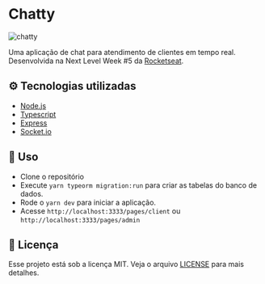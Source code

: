 # Chatty

![chatty](https://drive.google.com/uc?export=view&id=1bus5-hGorrRjPGrIMvmheV0iGClzXsIJ)

Uma aplicação de chat para atendimento de clientes em tempo real. Desenvolvida na Next Level Week #5 da [Rocketseat](https://rocketseat.com.br/).

## ⚙️ Tecnologias utilizadas

- [Node.js](https://nodejs.org/en/)
- [Typescript](https://www.typescriptlang.org/)
- [Express](https://expressjs.com/pt-br/)
- [Socket.io](https://socket.io/)

## 🚀 Uso

- Clone o repositório
- Execute `yarn typeorm migration:run` para criar as tabelas do banco de dados.
- Rode o `yarn dev` para iniciar a aplicação.
- Acesse `http://localhost:3333/pages/client` ou `http://localhost:3333/pages/admin`

## 📄 Licença

Esse projeto está sob a licença MIT. Veja o arquivo [LICENSE](LICENSE.md) para mais detalhes.

